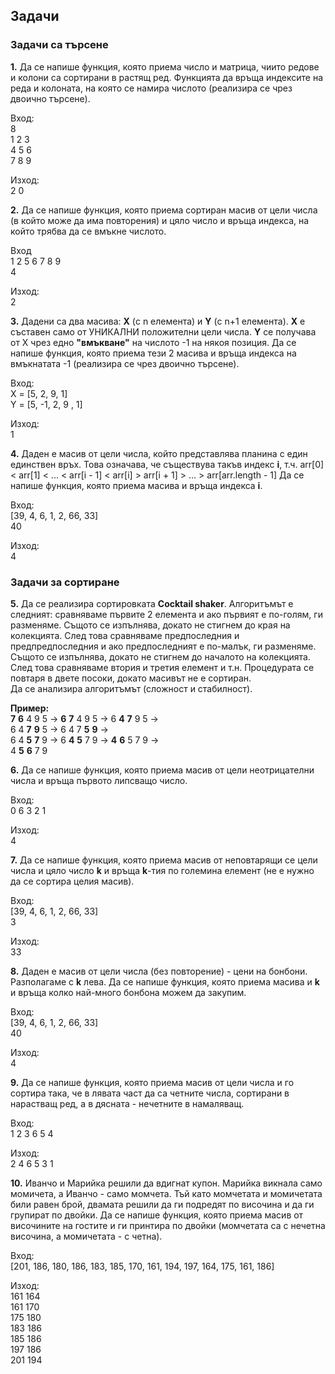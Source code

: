 
## Задачи 
### Задачи са търсене

**1.** Да се напише функция, която приема число и матрица, чиито редове и колони са сортирани в растящ ред. Функцията да връща индексите на реда и колоната, на която се намира числото (реализира се чрез двоично търсене).

Вход:<br />
8<br />
1 2 3 <br />
4 5 6 <br />
7 8 9 <br />

Изход:<br />
2 0<br />

**2.** Да се напише функция, която приема сортиран масив   от цели числа (в който може да има повторения) и цяло число и връща индекса, на който трябва да се вмъкне числото.

Вход<br />
1 2 5 6 7 8 9<br />
4<br />

Изход:<br />
2<br />

**3.** Дадени са два масива:  **X**  (с n елемента) и  **Y**  (с n+1 елемента). **X**  е съставен само от УНИКАЛНИ положителни цели числа. **Y**  се получава от X чрез едно  **"вмъкване"**  на числото -1 на някоя позиция. Да се напише функция, която приема тези 2 масива и връща индекса на вмъкнатата -1 (реализира се чрез двоично търсене).

Вход:<br />
X = [5, 2, 9, 1]<br />
Y = [5, -1, 2, 9 , 1]<br />

Изход:<br />
1<br />

**4.** Даден е масив от цели числа, който представлява планина с един единствен връх. Това означава, че съществува такъв индекс **i**,  т.ч. 
arr[0] < arr[1] < ... < arr[i - 1] < arr[i] > arr[i + 1] > ... > arr[arr.length - 1]
Да се напише функция, която приема масива и връща индекса **i**.

Вход:<br />
[39, 4, 6, 1, 2, 66, 33]<br />
40<br />

Изход:<br />
4<br />

### Задачи за сортиране

**5.** Да се реализира сортировката **Cocktail shaker**. Алгоритъмът е следният: сравняваме първите 2 елемента и ако първият е по-голям, ги разменяме. Същото се изпълнява, докато не стигнем до края на колекцията. След това сравняваме предпоследния и предпредпоследния и ако предпоследният е по-малък, ги разменяме. Същото се изпълнява, докато не стигнем до началото на колекцията. След това  сравняваме втория и третия елемент и т.н. Процедурата се повтаря в двете посоки, докато масивът не е сортиран. <br />
Да се анализира алгоритъмът (сложност и стабилност).

**Пример:**<br />
**7** **6** 4 9 5 -> **6** **7** 4 9 5 -> 6 **4** **7** 9 5 -> <br />
6 4 **7** **9** 5 -> 6 4 7 **5** **9** -> <br />
6 4 **5** **7** 9 ->  6 **4** **5** 7 9 -> **4** **6** 5 7 9 -><br />
4 **5** **6** 7 9 <br />

**6.** Да се напише функция, която приема масив от цели неотрицателни числа и връща първото липсващо число.

Вход:<br />
0 6 3 2 1<br />

Изход:<br />
4<br />

**7.** Да се напише функция, която приема масив от неповтарящи се цели числа и цяло число **k** и връща **k**-тия по големина елемент (не е нужно да се сортира целия масив).

Вход:<br />
[39, 4, 6, 1, 2, 66, 33]<br />
3<br />

Изход:<br />
33<br />

**8.** Даден е масив от цели числа (без повторение) - цени на бонбони. Разполагаме с **k** лева. Да се напише функция, която приема масива и **k** и връща колко най-много бонбона можем да закупим.

Вход:<br />
[39, 4, 6, 1, 2, 66, 33]<br />
40<br />

Изход:<br />
4<br />

**9.** Да се напише функция, която приема масив от цели числа и го сортира така, че в лявата част да са четните числа, сортирани в нарастващ ред, а в дясната - нечетните в намаляващ.

Вход:<br />
1 2 3 6 5 4<br />

Изход:<br />
2 4 6 5 3 1<br />


**10.** Иванчо и Марийка решили да вдигнат купон. Марийка викнала само момичета, а Иванчо - само момчета. Тъй като момчетата и момичетата били равен брой, двамата решили да ги подредят по височина и да ги групират по двойки. Да се напише функция, която приема масив от височините на гостите и ги принтира по двойки (момчетата са с нечетна височина, а момичетата - с четна).

Вход:<br />
[201, 186, 180, 186, 183, 185, 170, 161, 194, 197, 164, 175, 161, 186]<br />

Изход:<br />
161 164<br />
161 170<br />
175 180<br />
183 186<br />
185 186<br />
197 186<br />
201 194<br />

